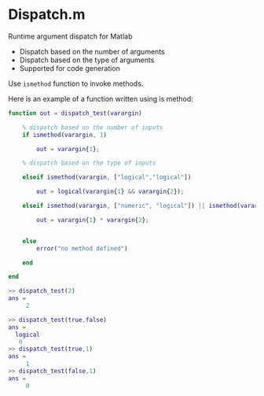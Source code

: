 # Dispatch.m
 Runtime argument dispatch for Matlab

- Dispatch based on the number of arguments
- Dispatch based on the type of arguments
- Supported for code generation


Use `ismethod` function to invoke methods.

Here is an example of a function written using is method:
```matlab
function out = dispatch_test(varargin)

    % dispatch based on the number of inputs
    if ismethod(varargin, 1)

        out = varargin{1};

    % dispatch based on the type of inputs

    elseif ismethod(varargin, ["logical","logical"])

        out = logical(varargin{1} && varargin{2});

    elseif ismethod(varargin, ["numeric", "logical"]) || ismethod(varargin, ["logical", "numeric"])

        out = varargin{1} * varargin{2};


    else
        error("no method defined")

    end

end

```

```matlab
>> dispatch_test(2)
ans =
     2

>> dispatch_test(true,false)
ans =
  logical
   0
>> dispatch_test(true,1)
ans =
     1
>> dispatch_test(false,1)
ans =
     0


```
